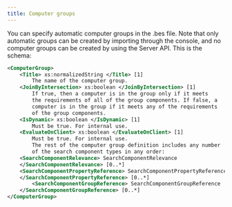 ```yaml
---
title: Computer groups
---
```


You can specify automatic computer groups in the .bes file. Note that only
automatic groups can be created by importing through the console, and no
computer groups can be created by using the Server API. This is the schema:

```xml
<ComputerGroup>
	<Title> xs:normalizedString </Title> [1]
		The name of the computer group.
	<JoinByIntersection> xs:boolean </JoinByIntersection> [1]
		If true, then a computer is in the group only if it meets
		the requirements of all of the group components. If false, a
		computer is in the group if it meets any of the requirements
		of the group components.
	<IsDynamic> xs:boolean </IsDynamic> [1]
		Must be true. For internal use.
	<EvaluateOnClient> xs:boolean </EvaluateOnClient> [1]
		Must be true. For internal use.
		The rest of the computer group definition includes any number
		of the search component types in any order:
	<SearchComponentRelevance> SearchComponentRelevance
	</SearchComponentRelevance> [0..*]
	<SearchComponentPropertyReference> SearchComponentPropertyReference
	</SearchComponentPropertyReference> [0..*]
		<SearchComponentGroupReference> SearchComponentGroupReference
	</SearchComponentGroupReference> [0..*]
</ComputerGroup>
```
